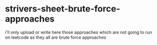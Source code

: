 # strivers-sheet-brute-force-approaches
i'll only upload or write here those approaches which are not going to run on leetcode as they all are brute force approaches
